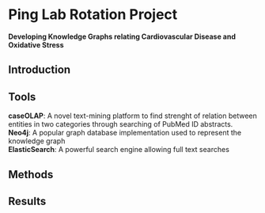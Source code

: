 # Ping Lab Rotation Project
__Developing Knowledge Graphs relating Cardiovascular Disease and Oxidative Stress__

## Introduction

## Tools

__caseOLAP__: A novel text-mining platform to find strenght of relation between entities in two categories through searching of PubMed ID abstracts.  
__Neo4j__: A popular graph database implementation used to represent the knowledge graph  
__ElasticSearch__: A powerful search engine allowing full text searches

## Methods


## Results
